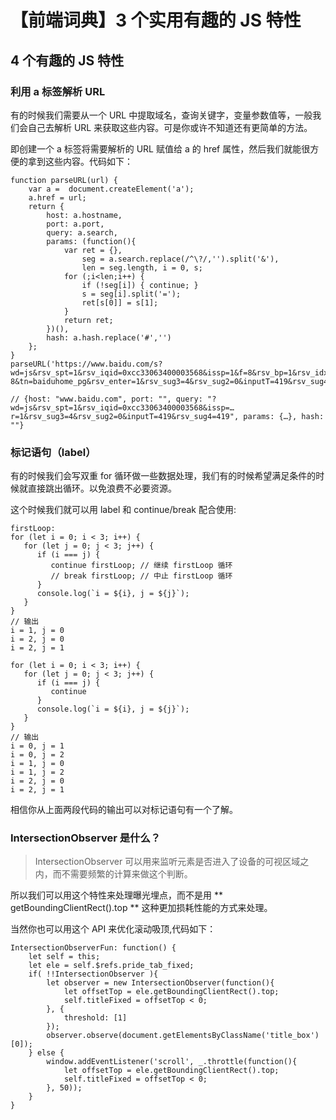 # 【前端词典】3 个实用有趣的 JS 特性

## 4 个有趣的 JS 特性

### 利用 a 标签解析 URL

有的时候我们需要从一个 URL 中提取域名，查询关键字，变量参数值等，一般我们会自己去解析 URL 来获取这些内容。可是你或许不知道还有更简单的方法。

即创建一个 a 标签将需要解析的 URL 赋值给 a 的 href 属性，然后我们就能很方便的拿到这些内容。代码如下：

```
function parseURL(url) {
    var a =  document.createElement('a');
    a.href = url;
    return {
        host: a.hostname,
        port: a.port,
        query: a.search,
        params: (function(){
            var ret = {},
                seg = a.search.replace(/^\?/,'').split('&'),
                len = seg.length, i = 0, s;
            for (;i<len;i++) {
                if (!seg[i]) { continue; }
                s = seg[i].split('=');
                ret[s[0]] = s[1];
            }
            return ret;
        })(),
        hash: a.hash.replace('#','')
    };
}
parseURL('https://www.baidu.com/s?wd=js&rsv_spt=1&rsv_iqid=0xcc33063400003568&issp=1&f=8&rsv_bp=1&rsv_idx=2&ie=utf-8&tn=baiduhome_pg&rsv_enter=1&rsv_sug3=4&rsv_sug2=0&inputT=419&rsv_sug4=419')

// {host: "www.baidu.com", port: "", query: "?wd=js&rsv_spt=1&rsv_iqid=0xcc33063400003568&issp=…r=1&rsv_sug3=4&rsv_sug2=0&inputT=419&rsv_sug4=419", params: {…}, hash: ""}

```

### 标记语句（label）

有的时候我们会写双重 for 循环做一些数据处理，我们有的时候希望满足条件的时候就直接跳出循环。以免浪费不必要资源。

这个时候我们就可以用 label 和 continue/break 配合使用:

```
firstLoop: 
for (let i = 0; i < 3; i++) { 
   for (let j = 0; j < 3; j++) {
      if (i === j) {
         continue firstLoop; // 继续 firstLoop 循环
         // break firstLoop; // 中止 firstLoop 循环
      }
      console.log(`i = ${i}, j = ${j}`);
   }
}
// 输出
i = 1, j = 0
i = 2, j = 0
i = 2, j = 1
 
for (let i = 0; i < 3; i++) { 
   for (let j = 0; j < 3; j++) {
      if (i === j) {
         continue 
      }
      console.log(`i = ${i}, j = ${j}`);
   }
}
// 输出
i = 0, j = 1
i = 0, j = 2
i = 1, j = 0
i = 1, j = 2
i = 2, j = 0
i = 2, j = 1

```

相信你从上面两段代码的输出可以对标记语句有一个了解。


### IntersectionObserver 是什么？

> IntersectionObserver 可以用来监听元素是否进入了设备的可视区域之内，而不需要频繁的计算来做这个判断。

所以我们可以用这个特性来处理曝光埋点，而不是用 ** getBoundingClientRect().top ** 这种更加损耗性能的方式来处理。

当然你也可以用这个 API 来优化滚动吸顶,代码如下：

```
IntersectionObserverFun: function() {
    let self = this;
    let ele = self.$refs.pride_tab_fixed;
    if( !!IntersectionObserver ){
        let observer = new IntersectionObserver(function(){
            let offsetTop = ele.getBoundingClientRect().top;
            self.titleFixed = offsetTop < 0;
        }, {
            threshold: [1]
        });
        observer.observe(document.getElementsByClassName('title_box')[0]);
    } else {
        window.addEventListener('scroll', _.throttle(function(){
            let offsetTop = ele.getBoundingClientRect().top;
            self.titleFixed = offsetTop < 0;
        }, 50));
    }
}
```
